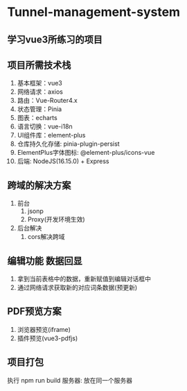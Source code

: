 # Tunnel-management-system

## 学习vue3所练习的项目

## 项目所需技术栈

1. 基本框架：vue3
2. 网络请求：axios
3. 路由：Vue-Router4.x
4. 状态管理：Pinia
5. 图表：echarts
6. 语言切换：vue-i18n
7. UI组件库：element-plus
8. 仓库持久化存储: pinia-plugin-persist
9. ElementPlus字体图标: @element-plus/icons-vue
10. 后端: NodeJS(16.15.0) + Express

## 跨域的解决方案

1. 前台
    1. jsonp
    2. Proxy(开发环境生效)
2. 后台解决
    1. cors解决跨域

## 编辑功能 数据回显

1. 拿到当前表格中的数据，重新赋值到编辑对话框中
2. 通过网络请求获取新的对应词条数据(预更新)

## PDF预览方案

1. 浏览器预览(iframe)
2. 插件预览(vue3-pdfjs)

## 项目打包

执行 npm run build
服务器: 放在同一个服务器
